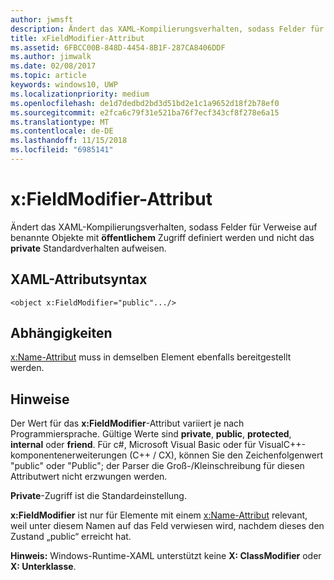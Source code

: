 ```yaml
---
author: jwmsft
description: Ändert das XAML-Kompilierungsverhalten, sodass Felder für Verweise auf benannte Objekte mit öffentlichem Zugriff definiert werden und nicht das private Standardverhalten aufweisen.
title: xFieldModifier-Attribut
ms.assetid: 6FBCC00B-848D-4454-8B1F-287CA8406DDF
ms.author: jimwalk
ms.date: 02/08/2017
ms.topic: article
keywords: windows10, UWP
ms.localizationpriority: medium
ms.openlocfilehash: de1d7dedbd2bd3d51bd2e1c1a9652d18f2b78ef0
ms.sourcegitcommit: e2fca6c79f31e521ba76f7ecf343cf8f278e6a15
ms.translationtype: MT
ms.contentlocale: de-DE
ms.lasthandoff: 11/15/2018
ms.locfileid: "6985141"
---
```

# <a name="xfieldmodifier-attribute"></a>x:FieldModifier-Attribut


Ändert das XAML-Kompilierungsverhalten, sodass Felder für Verweise auf benannte Objekte mit **öffentlichem** Zugriff definiert werden und nicht das **private** Standardverhalten aufweisen.

## <a name="xaml-attribute-usage"></a>XAML-Attributsyntax

``` syntax
<object x:FieldModifier="public".../>
```

## <a name="dependencies"></a>Abhängigkeiten

[x:Name-Attribut](x-name-attribute.md) muss in demselben Element ebenfalls bereitgestellt werden.

## <a name="remarks"></a>Hinweise

Der Wert für das **x:FieldModifier**-Attribut variiert je nach Programmiersprache. Gültige Werte sind **private**, **public**, **protected**, **internal** oder **friend**. Für c#, Microsoft Visual Basic oder für VisualC++-komponentenerweiterungen (C++ / CX), können Sie den Zeichenfolgenwert "public" oder "Public"; der Parser die Groß-/Kleinschreibung für diesen Attributwert nicht erzwungen werden.

**Private**-Zugriff ist die Standardeinstellung.

**x:FieldModifier** ist nur für Elemente mit einem [x:Name-Attribut](x-name-attribute.md) relevant, weil unter diesem Namen auf das Feld verwiesen wird, nachdem dieses den Zustand „public“ erreicht hat.

**Hinweis:** Windows-Runtime-XAML unterstützt keine **X: ClassModifier** oder **X: Unterklasse**.

